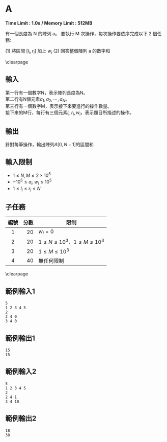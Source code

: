 # A
**Time Limit : 1.0s / Memory Limit : 512MB**

有一個長度為 N 的陣列 a。
要執行 M 次操作，每次操作要依序完成以下 2 個任務:

(1) 將區間 $[l_i, r_i]$ 加上 $w_i$
(2) 回答整個陣列 a 的數字和

\clearpage

## 輸入
第一行有一個數字N，表示陣列長度為N。  
第二行有N個元素$a_1, a_2, \cdots, a_N$。  
第三行有一個數字M，表示接下來要進行的操作數量。  
接下來的M行，每行有三個元素$l_i, r_i, w_i$，表示題目所描述的操作。

## 輸出
針對每筆操作，輸出陣列$A [0, N-1]$的區間和  

## 輸入限制
 - $1 \leq N, M \leq 2 \times 10^5$
 - $-10^5 \leq a_i, w_i \leq 10^5$
 - $1 \leq l_i \leq r_i \leq N$

## 子任務
| 編號 | 分數 |    限制    |
| :---: | ---: | ---------- |
|  1  | 20 | $w_i = 0$ |
|  2  | 20 | $1 \leq N \leq 10^3$、$1 \leq M \leq 10^3$ |
|  3  | 20 | $1 \leq M \leq 10^3$ |
|  4  | 40 | 無任何限制 |

\clearpage

## 範例輸入1
```
5
1 2 3 4 5
2
2 4 0
3 4 0
```

## 範例輸出1
```
15
15
```

## 範例輸入2
```
5
1 2 3 4 5
2
2 4 1
3 4 10
```

## 範例輸出2
```
18
38
```
